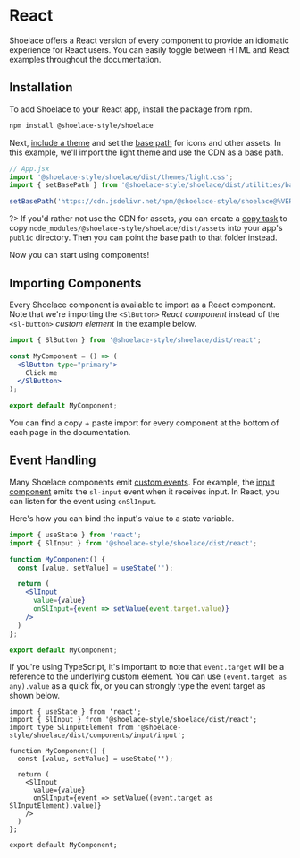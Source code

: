 # React

Shoelace offers a React version of every component to provide an idiomatic experience for React users. You can easily toggle between HTML and React examples throughout the documentation.

## Installation

To add Shoelace to your React app, install the package from npm.

```bash
npm install @shoelace-style/shoelace
```

Next, [include a theme](/getting-started/themes) and set the [base path](/getting-started/installation#setting-the-base-path) for icons and other assets. In this example, we'll import the light theme and use the CDN as a base path.

```jsx
// App.jsx
import '@shoelace-style/shoelace/dist/themes/light.css';
import { setBasePath } from '@shoelace-style/shoelace/dist/utilities/base-path';

setBasePath('https://cdn.jsdelivr.net/npm/@shoelace-style/shoelace@%VERSION%/dist/');
```

?> If you'd rather not use the CDN for assets, you can create a [copy task](https://webpack.js.org/plugins/copy-webpack-plugin/) to copy `node_modules/@shoelace-style/shoelace/dist/assets` into your app's `public` directory. Then you can point the base path to that folder instead.

Now you can start using components!

## Importing Components

Every Shoelace component is available to import as a React component. Note that we're importing the `<SlButton>` _React component_ instead of the `<sl-button>` _custom element_ in the example below.

```jsx
import { SlButton } from '@shoelace-style/shoelace/dist/react';

const MyComponent = () => (
  <SlButton type="primary">
    Click me
  </SlButton>
);

export default MyComponent;
```

You can find a copy + paste import for every component at the bottom of each page in the documentation.

## Event Handling

Many Shoelace components emit [custom events](https://developer.mozilla.org/en-US/docs/Web/API/CustomEvent). For example, the [input component](/components/input) emits the `sl-input` event when it receives input. In React, you can listen for the event using `onSlInput`.

Here's how you can bind the input's value to a state variable.

```jsx
import { useState } from 'react';
import { SlInput } from '@shoelace-style/shoelace/dist/react';

function MyComponent() {
  const [value, setValue] = useState('');

  return (
    <SlInput 
      value={value} 
      onSlInput={event => setValue(event.target.value)} 
    />
  )
};

export default MyComponent;
```

If you're using TypeScript, it's important to note that `event.target` will be a reference to the underlying custom element. You can use `(event.target as any).value` as a quick fix, or you can strongly type the event target as shown below.

```tsx
import { useState } from 'react';
import { SlInput } from '@shoelace-style/shoelace/dist/react';
import type SlInputElement from '@shoelace-style/shoelace/dist/components/input/input';

function MyComponent() {
  const [value, setValue] = useState('');

  return (
    <SlInput 
      value={value} 
      onSlInput={event => setValue((event.target as SlInputElement).value)} 
    />
  )
};

export default MyComponent;
```
